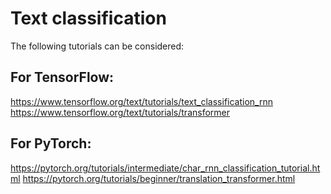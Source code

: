 # Text classification

The following tutorials can be considered:


## For TensorFlow:
https://www.tensorflow.org/text/tutorials/text_classification_rnn
https://www.tensorflow.org/text/tutorials/transformer


## For PyTorch:
https://pytorch.org/tutorials/intermediate/char_rnn_classification_tutorial.html
https://pytorch.org/tutorials/beginner/translation_transformer.html
